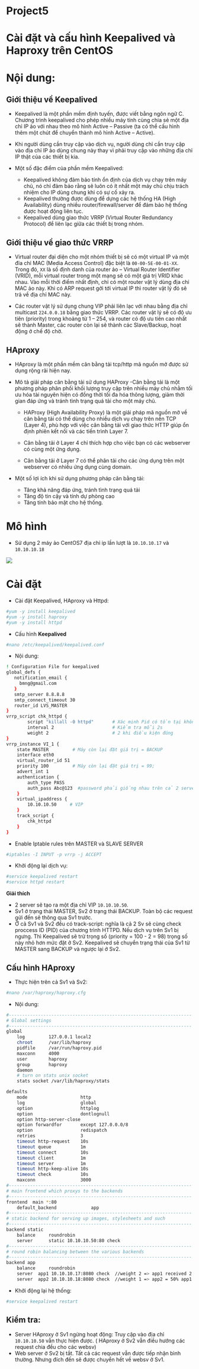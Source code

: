 # Project5
# Cài đặt và cấu hình Keepalived và Haproxy trên CentOS

#  Nội dung:
## Giới thiệu về Keepalived

- Keepalived là một phần mềm định tuyến, được viết bằng ngôn ngữ C. Chương trình keepalived cho phép nhiều máy tính cùng chia sẻ một địa chỉ IP ảo với nhau theo mô hình Active – Passive (ta có thể cấu hình thêm một chút để chuyển thành mô hình Active – Active).

- Khi người dùng cần truy cập vào dịch vụ, người dùng chỉ cần truy cập vào địa chỉ IP ảo dùng chung này thay vì phải truy cập vào những địa chỉ IP thật của các thiết bị kia.

- Một số đặc điểm của phần mềm Keepalived:

  - Keepalived không đảm bảo tính ổn định của dịch vụ chạy trên máy chủ, nó chỉ đảm bảo rằng sẽ luôn có ít nhất một máy chủ chịu trách nhiệm cho IP dùng chung khi có sự cố xảy ra.
  - Keepalived thường được dùng để dựng các hệ thống HA (High Availability) dùng nhiều router/firewall/server để đảm bảo hệ thống được hoạt động liên tục.
  - Keepalived dùng giao thức VRRP (Virtual Router Redundancy Protocol) để liên lạc giữa các thiết bị trong nhóm.
  
## Giới thiệu về giao thức VRRP

- Virtual router đại diện cho một nhóm thiết bị sẽ có một virtual IP và một đỉa chỉ MAC (Media Access Control) đặc biệt là `00-00-5E-00-01-XX`. Trong đó, `XX` là số định danh của router ảo – Virtual Router Identifier (VRID), mỗi virtual router trong một mạng sẽ có một giá trị VRID khác nhau. Vào mỗi thời điểm nhất định, chỉ có một router vật lý dùng địa chỉ MAC ảo này. Khi có ARP request gởi tới virtual IP thì router vật lý đó sẽ trả về địa chỉ MAC này.

- Các router vật lý sử dụng chung VIP phải liên lạc với nhau bằng địa chỉ multicast `224.0.0.18` bằng giao thức VRRP. Các router vật lý sẽ có độ ưu tiên (priority) trong khoảng từ 1 – 254, và router có độ ưu tiên cao nhất sẽ thành Master, các router còn lại sẽ thành các Slave/Backup, hoạt động ở chế độ chờ.
## HAproxy
- HAproxy là một phần mềm cân bằng tải tcp/http mã nguồn mở được sử dụng rộng rãi hiện nay.
- Mô tả giải pháp cân bằng tải sử dụng HAProxy
    -Cân bằng tải là một phương pháp phân phối khối lượng truy cập trên nhiều máy chủ nhằm tối ưu hóa tài nguyên hiện có đồng thời tối    đa hóa thông lượng, giảm thời gian đáp ứng và tránh tình trạng quá tải cho một máy chủ.

    - HAProxy (High Availability Proxy) là một giải pháp mã nguồn mở về cân bằng tải có thể dùng cho nhiều dịch vụ chạy trên nền TCP (Layer 4), phù hợp với việc cân bằng tải với giao thức HTTP giúp ổn định phiên kết nối và các tiến trình Layer 7.

    - Cân bằng tải ở Layer 4 chỉ thích hợp cho việc bạn có các webserver có cùng một ứng dụng.
    - Cân bằng tải ở Layer 7 có thể phân tải cho các ứng dụng trên một webserver có nhiều ứng dụng cùng domain.

- Một số lợi ích khi sử dụng phương pháp cân bằng tải:
    - Tăng khả năng đáp ứng, tránh tình trạng quá tải
    - Tăng độ tin cậy và tính dự phòng cao
    - Tăng tính bảo mật cho hệ thống.
 
# Mô hình
-  Sử dụng 2 máy ảo CentOS7  địa chỉ ip lần lượt là `10.10.10.17` và `10.10.10.18`
<img src="https://i.imgur.com/MGiBEGl.jpg">

# Cài đặt
- Cài đặt Keepalived, HAproxy và Httpd:
```sh
#yum -y install keepalived
#yum -y install haproxy
#yum -y install httpd  
```
- Cấu hình **Keepalived**
```sh
#nano /etc/keepalived/keepalived.conf
```
- Nội dung: 
```sh
! Configuration File for keepalived
global_defs {
   notification_email {
     bmng@gmail.com
   }
   smtp_server 8.8.8.8
   smtp_connect_timeout 30
   router_id LVS_MASTER
}
vrrp_script chk_httpd {
        script "killall -0 httpd"       # Xác minh Pid có tồn tại không 
        interval 2                      # Kiểm tra mỗi 2s
        weight 2                        # 2 khi điều kiện đúng
}
vrrp_instance VI_1 {
    state MASTER         # Máy còn lại đặt giá trị = BACKUP
    interface eth0
    virtual_router_id 51
    priority 100         # Máy còn lại đặt giá trị = 99; 
    advert_int 1
    authentication {
        auth_type PASS
        auth_pass Abc@123  #password phải giống nhau trên cả 2 server
    }
    virtual_ipaddress {
        10.10.10.50     # VIP
    }
    track_script {
        chk_httpd
    }
}
```
- Enable Iptable rules trên MASTER và SLAVE SERVER
```sh
#iptables -I INPUT -p vrrp -j ACCEPT
```
- Khởi động lại dịch vụ:
```sh
#service keepalived restart 
#service httpd restart
```
**Giải thích**
- 2 server sẽ tạo ra một địa chỉ VIP `10.10.10.50`. 
- Sv1 ở trạng thái MASTER, Sv2 ở trạng thái BACKUP. Toàn bộ các request gửi đến sẽ thông qua Sv1 trước.
- Ở cả Sv1 và Sv2 đều có track-script: nghĩa là cả 2 Sv sẽ cùng check proccess ID (PID) của chương trình HTTPD. Nếu dịch vụ trên Sv1 bị ngưng. Thì Keepalived sẽ trừ trọng số (priority = 100 - 2 = 98)  trọng số này nhỏ hơn mức đặt ở Sv2. Keepalived sẽ chuyển trạng thái của Sv1 từ MASTER sang BACKUP và ngược lại ở Sv2. 

## Cấu hình HAproxy

- Thực hiện trên cả Sv1 và Sv2:
```sh
#nano /var/haproxy/haproxy.cfg
```
- Nội dung:
```sh
#---------------------------------------------------------------------
# Global settings
#---------------------------------------------------------------------
global
    log         127.0.0.1 local2
    chroot      /var/lib/haproxy
    pidfile     /var/run/haproxy.pid
    maxconn     4000
    user        haproxy
    group       haproxy
    daemon
    # turn on stats unix socket
    stats socket /var/lib/haproxy/stats

defaults
    mode                    http
    log                     global
    option                  httplog
    option                  dontlognull
    option http-server-close
    option forwardfor       except 127.0.0.0/8
    option                  redispatch
    retries                 3
    timeout http-request    10s
    timeout queue           1m
    timeout connect         10s
    timeout client          1m
    timeout server          1m
    timeout http-keep-alive 10s
    timeout check           10s
    maxconn                 3000
#---------------------------------------------------------------------
# main frontend which proxys to the backends
#---------------------------------------------------------------------
frontend  main *:80
    default_backend             app
#---------------------------------------------------------------------
# static backend for serving up images, stylesheets and such
#---------------------------------------------------------------------
backend static
    balance     roundrobin
    server      static 10.10.10.50:80 check
#---------------------------------------------------------------------
# round robin balancing between the various backends
#---------------------------------------------------------------------
backend app
    balance     roundrobin
    server  app1 10.10.10.17:8080 check  //weight 2 => app1 received 2 req -> app2 1 req
    server  app2 10.10.10.18:8080 check  //weight 1 => app2 = 50% app1
```
- Khởi động lại hệ thống: 
```sh 
#service keepalived restart 
```
## Kiểm tra: 

- Server HAproxy ở Sv1 ngừng hoạt động: Truy cập vào địa chỉ `10.10.10.50` vẫn thực hiện được. ( HAproxy ở Sv2 vẫn điều hướng các request chia đều cho các websv)
- Web server ở Sv2 bị tắt. Tất cả các request vẫn được tiếp nhận bình thường. Nhưng đích đến sẽ được chuyển hết về websv ở Sv1.








